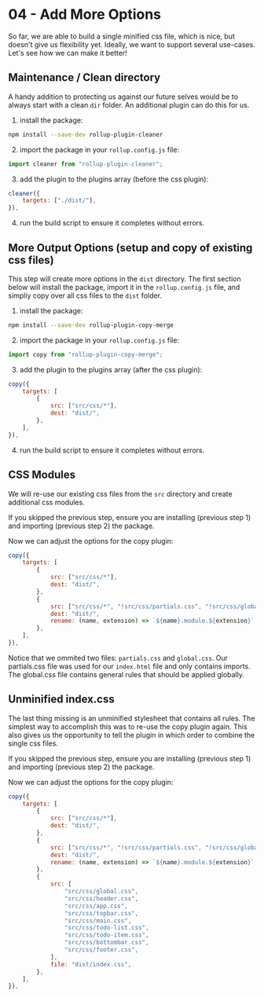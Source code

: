 # 04 - Add More Options

So far, we are able to build a single minified css file, which is nice, but doesn't give us flexibility yet. 
Ideally, we want to support several use-cases. Let's see how we can make it better!

## Maintenance / Clean directory

A handy addition to protecting us against our future selves would be to always start with a clean `dir` folder. An additional plugin can do this for us.

1. install the package:
```bash
npm install --save-dev rollup-plugin-cleaner
```

2. import the package in your `rollup.config.js` file:
```javascript
import cleaner from "rollup-plugin-cleaner";
```

3. add the plugin to the plugins array (before the css plugin):
```javascript
cleaner({
    targets: ["./dist/"],
}),
```

4. run the build script to ensure it completes without errors.

## More Output Options (setup and copy of existing css files)

This step will create more options in the `dist` directory. 
The first section below will install the package, import it in the `rollup.config.js` file, and simpliy copy over all css files to the `dist` folder.

1. install the package:
```bash
npm install --save-dev rollup-plugin-copy-merge
```

2. import the package in your `rollup.config.js` file:
```javascript
import copy from "rollup-plugin-copy-merge";
```

3. add the plugin to the plugins array (after the css plugin):
```javascript
copy({
    targets: [
        {
            src: ["src/css/*"],
            dest: "dist/",
        },
    ],
}),
```

4. run the build script to ensure it completes without errors.

## CSS Modules

We will re-use our existing css files from the `src` directory and create additional css modules.

If you skipped the previous step, ensure you are installing (previous step 1) and importing (previous step 2) the package.

Now we can adjust the options for the copy plugin:
```javascript
copy({
    targets: [
        {
            src: ["src/css/*"],
            dest: "dist/",
        },
        {
            src: ["src/css/*", "!src/css/partials.css", "!src/css/global.css"],
            dest: "dist/",
            rename: (name, extension) => `${name}.module.${extension}`,
        },
    ],
}),
```

Notice that we ommited two files: `partials.css` and `global.css`.
Our partials.css file was used for our `index.html` file and only contains imports. The global.css file contains general rules that should be applied globally. 

## Unminified index.css

The last thing missing is an unminified stylesheet that contains all rules.
The simplest way to accomplish this was to re-use the copy plugin again.
This also gives us the opportunity to tell the plugin in which order to combine the single css files.

If you skipped the previous step, ensure you are installing (previous step 1) and importing (previous step 2) the package.

Now we can adjust the options for the copy plugin:
```javascript
copy({
    targets: [
        {
            src: ["src/css/*"],
            dest: "dist/",
        },
        {
            src: ["src/css/*", "!src/css/partials.css", "!src/css/global.css"],
            dest: "dist/",
            rename: (name, extension) => `${name}.module.${extension}`,
        },
        {
            src: [
                "src/css/global.css",
                "src/css/header.css",
                "src/css/app.css",
                "src/css/topbar.css",
                "src/css/main.css",
                "src/css/todo-list.css",
                "src/css/todo-item.css",
                "src/css/bottombar.css",
                "src/css/footer.css",
            ],
            file: "dist/index.css",
        },
    ],
}),
```

